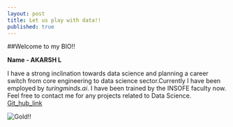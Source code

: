 ```yaml
---
layout: post
title: Let us play with data!!
published: true
---
```

##Welcome to my BIO!!

**Name - AKARSH L**

I have a strong inclination towards data science and planning a career switch from core engineering to data science sector.Currently I have been employed by _turingminds.ai_. I have been trained by the INSOFE faculty now. Feel free to contact me for any projects related to Data Science.
[Git_hub_link](https://github.com/akarshpyr/akarshpyr.git "Click on the link to explore DS projects")

![Gold!!]({{site.baseurl}}/http://itchronicles.com/wp-content/uploads/2019/04/bigstock-Golden-Digital-Computer-Data-A-279606184.jpg)
